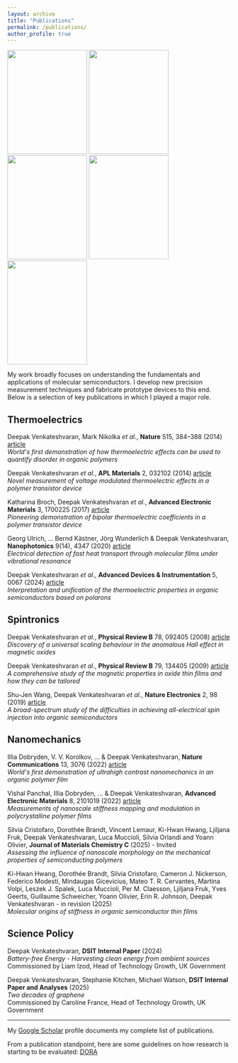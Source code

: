 ```yaml
---
layout: archive
title: "Publications"
permalink: /publications/
author_profile: true
---
```


<img src="https://deepak-venkateshvaran.github.io/portfolio/images/nature-screenshot.png" width="180" height="234"> <img src="https://deepak-venkateshvaran.github.io/portfolio/images/nature-electronics-cover.png" width="180" height="234"> <img src="https://deepak-venkateshvaran.github.io/portfolio/images/Cover_Image_ADI_Nov_2024.jpg" width="180" height="234"> <img src="https://deepak-venkateshvaran.github.io/portfolio/images/AEM-cover.jpeg" width="180" height="234"> <img src="https://deepak-venkateshvaran.github.io/portfolio/images/nature-communications-screenshot.png" width="180" height="234">  


My work broadly focuses on understanding the fundamentals and applications of molecular semiconductors.  I develop new precision measurement techniques and fabricate prototype devices to this end.  
Below is a selection of key publications in which I played a major role.  


## Thermoelectrics

Deepak Venkateshvaran, Mark Nikolka *et al.*, **Nature** 515, 384–388 (2014) [article](https://www.nature.com/articles/nature13854)  
*World's first demonstration of how thermoelectric effects can be used to quantify disorder in organic polymers*  

Deepak Venkateshvaran *et al.*, **APL Materials** 2, 032102 (2014) [article](https://pubs.aip.org/aip/apm/article/2/3/032102/120208/Field-effect-modulated-Seebeck-coefficient)  
*Novel measurement of voltage modulated thermoelectric effects in a polymer transistor device*  

Katharina Broch, Deepak Venkateshvaran *et al.*, **Advanced Electronic Materials** 3, 1700225 (2017) [article](https://advanced.onlinelibrary.wiley.com/doi/full/10.1002/aelm.201700225)  
*Pioneering demonstration of bipolar thermoelectric coefficients in a polymer transistor device*  

Georg Ulrich, ... Bernd Kästner, Jörg Wunderlich & Deepak Venkateshvaran, **Nanophotonics** 9(14), 4347 (2020) [article](https://www.degruyterbrill.com/document/doi/10.1515/nanoph-2020-0316/html?lang=en)  
*Electrical detection of fast heat transport through molecular films under vibrational resonance*  

Deepak Venkateshvaran *et al.*, **Advanced Devices & Instrumentation** 5, 0067 (2024) [article](https://spj.science.org/doi/10.34133/adi.0067)  
*Interpretation and unification of the thermoelectric properties in organic semiconductors based on polarons* 
 

## Spintronics  

Deepak Venkateshvaran *et al.*, **Physical Review B** 78, 092405 (2008) [article](https://journals.aps.org/prb/abstract/10.1103/PhysRevB.78.092405)  
*Discovery of a universal scaling behaviour in the anomalous Hall effect in magnetic oxides*  

Deepak Venkateshvaran *et al.*, **Physical Review B** 79, 134405 (2009) [article](https://journals.aps.org/prb/abstract/10.1103/PhysRevB.79.134405)  
*A comprehensive study of the magnetic properties in oxide thin films and how they can be tailored*  

Shu-Jen Wang, Deepak Venkateshvaran *et al.*, **Nature Electronics** 2, 98 (2019) [article](https://www.nature.com/articles/s41928-019-0222-5)  
*A broad-spectrum study of the difficulties in achieving all-electrical spin injection into organic semiconductors*  


## Nanomechanics

Illia Dobryden, V. V. Korolkov, ... & Deepak Venkateshvaran, **Nature Communications** 13, 3076 (2022) [article](https://www.nature.com/articles/s41467-022-30801-x)  
*World's first demonstration of ultrahigh contrast nanomechanics in an organic polymer film*  

Vishal Panchal, Illia Dobryden, ... & Deepak Venkateshvaran, **Advanced Electronic Materials** 8, 2101019 (2022) [article](https://advanced.onlinelibrary.wiley.com/doi/full/10.1002/aelm.202101019)  
*Measurements of nanoscale stiffness mapping and modulation in polycrystalline polymer films*  

Silvia Cristofaro, Dorothée Brandt, Vincent Lemaur, Ki-Hwan Hwang, Ljiljana Fruk, Deepak Venkateshvaran, Luca Muccioli, Silvia Orlandi and Yoann Olivier, **Journal of Materials Chemistry C** (2025) - Invited  
*Assessing the influence of nanoscale morphology on the mechanical properties of semiconducting polymers*

Ki-Hwan Hwang, Dorothée Brandt, Silvia Cristofaro, Cameron J. Nickerson, Federico Modesti, Mindaugas Gicevicius, Mateo T. R. Cervantes, Martina Volpi, Leszek J. Spalek, Luca Muccioli, Per M. Claesson, Ljiljana Fruk, Yves Geerts, Guillaume Schweicher, Yoann Olivier, Erin R. Johnson, Deepak Venkateshvaran  - in revision (2025)  
*Molecular origins of stiffness in organic semiconductor thin films*  


## Science Policy

Deepak Venkateshvaran, **DSIT Internal Paper** (2024)   
*Battery-free Energy - Harvesting clean energy from ambient sources*  
Commissioned by Liam Izod, Head of Technology Growth, UK Government  

Deepak Venkateshvaran, Stephanie Kitchen, Michael Watson, **DSIT Internal Paper and Analyses** (2025)  
*Two decades of graphene*  
Commissioned by Caroline France, Head of Technology Growth, UK Government  
 

---
My [Google Scholar](https://scholar.google.co.uk/citations?user=otuUyXIAAAAJ&hl=en) profile documents my complete list of publications.  

From a publication standpoint, here are some guidelines on how research is starting to be evaluated: [DORA](https://sfdora.org/read/)
